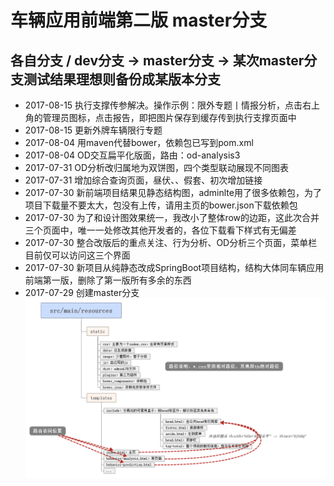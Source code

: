 # 车辆应用前端第二版 master分支
## 各自分支 / dev分支 -> master分支 -> 某次master分支测试结果理想则备份成某版本分支
* 2017-08-15 执行支撑传参解决。操作示例：限外专题丨情报分析，点击右上角的管理员图标，点击报告，即把图片保存到缓存传到执行支撑页面中
* 2017-08-15 更新外牌车辆限行专题
* 2017-08-04 用maven代替bower，依赖包已写到pom.xml
* 2017-08-04 OD交互扁平化版面，路由：od-analysis3
* 2017-07-31 OD分析改归属地为双饼图，四个类型联动展现不同图表
* 2017-07-31 增加综合查询页面，昼伏、、假套、初次增加链接
* 2017-07-30 新前端项目结果见静态结构图，adminlte用了很多依赖包，为了项目下载量不要太大，包没有上传，请用主页的bower.json下载依赖包
* 2017-07-30 为了和设计图效果统一，我改小了整体row的边距，这此次合并三个页面中，唯一一处修改其他开发者的，各位下载看下样式有无偏差
* 2017-07-30 整合改版后的重点关注、行为分析、OD分析三个页面，菜单栏目前仅可以访问这三个界面
* 2017-07-30 新项目从纯静态改成SpringBoot项目结构，结构大体同车辆应用前端第一版，删除了第一版所有多余的东西
* 2017-07-29 创建master分支
![第二版静态资源结构图](https://github.com/qqsgtree/bag/blob/master/images/static2.png)
